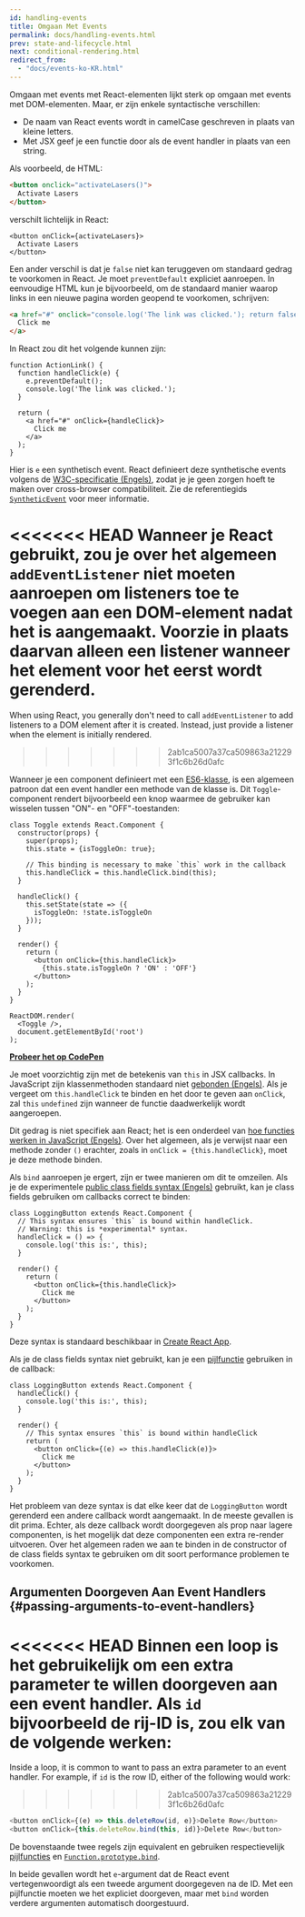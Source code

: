 ```yaml
---
id: handling-events
title: Omgaan Met Events
permalink: docs/handling-events.html
prev: state-and-lifecycle.html
next: conditional-rendering.html
redirect_from:
  - "docs/events-ko-KR.html"
---
```


Omgaan met events met React-elementen lijkt sterk op omgaan met events met DOM-elementen.
Maar, er zijn enkele syntactische verschillen:

* De naam van React events wordt in camelCase geschreven in plaats van kleine letters.
* Met JSX geef je een functie door als de event handler in plaats van een string.

Als voorbeeld, de HTML:

```html
<button onclick="activateLasers()">
  Activate Lasers
</button>
```

verschilt lichtelijk in React:

```js{1}
<button onClick={activateLasers}>
  Activate Lasers
</button>
```

Een ander verschil is dat je `false` niet kan teruggeven om standaard gedrag te voorkomen in React.
Je moet `preventDefault` expliciet aanroepen.
In eenvoudige HTML kun je bijvoorbeeld, om de standaard manier waarop links in een nieuwe pagina worden geopend te voorkomen, schrijven:

```html
<a href="#" onclick="console.log('The link was clicked.'); return false">
  Click me
</a>
```

In React zou dit het volgende kunnen zijn:

```js{2-5,8}
function ActionLink() {
  function handleClick(e) {
    e.preventDefault();
    console.log('The link was clicked.');
  }

  return (
    <a href="#" onClick={handleClick}>
      Click me
    </a>
  );
}
```

Hier is `e` een synthetisch event.
React definieert deze synthetische events volgens de [W3C-specificatie (Engels)](https://www.w3.org/TR/DOM-Level-3-Events/), zodat je je geen zorgen hoeft te maken over cross-browser compatibiliteit.
Zie de referentiegids [`SyntheticEvent`](/docs/events.html) voor meer informatie.

<<<<<<< HEAD
Wanneer je React gebruikt, zou je over het algemeen `addEventListener` niet moeten aanroepen om listeners toe te voegen aan een DOM-element nadat het is aangemaakt.
Voorzie in plaats daarvan alleen een listener wanneer het element voor het eerst wordt gerenderd.
=======
When using React, you generally don't need to call `addEventListener` to add listeners to a DOM element after it is created. Instead, just provide a listener when the element is initially rendered.
>>>>>>> 2ab1ca5007a37ca509863a212293f1c6b26d0afc

Wanneer je een component definieert met een [ES6-klasse](https://developer.mozilla.org/nl/docs/Web/JavaScript/Reference/Classes), is een algemeen patroon dat een event handler een methode van de klasse is.
Dit `Toggle`-component rendert bijvoorbeeld een knop waarmee de gebruiker kan wisselen tussen "ON"- en "OFF"-toestanden:

```js{6,7,10-14,18}
class Toggle extends React.Component {
  constructor(props) {
    super(props);
    this.state = {isToggleOn: true};

    // This binding is necessary to make `this` work in the callback
    this.handleClick = this.handleClick.bind(this);
  }

  handleClick() {
    this.setState(state => ({
      isToggleOn: !state.isToggleOn
    }));
  }

  render() {
    return (
      <button onClick={this.handleClick}>
        {this.state.isToggleOn ? 'ON' : 'OFF'}
      </button>
    );
  }
}

ReactDOM.render(
  <Toggle />,
  document.getElementById('root')
);
```

[**Probeer het op CodePen**](https://codepen.io/gaearon/pen/xEmzGg?editors=0010)

Je moet voorzichtig zijn met de betekenis van `this` in JSX callbacks.
In JavaScript zijn klassenmethoden standaard niet [gebonden (Engels)](https://developer.mozilla.org/nl/docs/Web/JavaScript/Reference/Global_Objects/Function/bind).
Als je vergeet om `this.handleClick` te binden en het door te geven aan `onClick`, zal `this` `undefined` zijn wanneer de functie daadwerkelijk wordt aangeroepen.

Dit gedrag is niet specifiek aan React; het is een onderdeel van [hoe functies werken in JavaScript (Engels)](https://www.smashingmagazine.com/2014/01/understanding-javascript-function-prototype-bind/).
Over het algemeen, als je verwijst naar een methode zonder `()` erachter, zoals in `onClick = {this.handleClick}`, moet je deze methode binden.

Als `bind` aanroepen je ergert, zijn er twee manieren om dit te omzeilen.
Als je de experimentele [public class fields syntax (Engels)](https://babeljs.io/docs/plugins/transform-class-properties/) gebruikt, kan je class fields gebruiken om callbacks correct te binden:

```js{2-6}
class LoggingButton extends React.Component {
  // This syntax ensures `this` is bound within handleClick.
  // Warning: this is *experimental* syntax.
  handleClick = () => {
    console.log('this is:', this);
  }

  render() {
    return (
      <button onClick={this.handleClick}>
        Click me
      </button>
    );
  }
}
```

Deze syntax is standaard beschikbaar in [Create React App](https://github.com/facebookincubator/create-react-app).

Als je de class fields syntax niet gebruikt, kan je een [pijlfunctie](https://developer.mozilla.org/nl/docs/Web/JavaScript/Reference/Functions/Arrow_functions) gebruiken in de callback:

```js{7-9}
class LoggingButton extends React.Component {
  handleClick() {
    console.log('this is:', this);
  }

  render() {
    // This syntax ensures `this` is bound within handleClick
    return (
      <button onClick={(e) => this.handleClick(e)}>
        Click me
      </button>
    );
  }
}
```

Het probleem van deze syntax is dat elke keer dat de `LoggingButton` wordt gerenderd een andere callback wordt aangemaakt.
In de meeste gevallen is dit prima.
Echter, als deze callback wordt doorgegeven als prop naar lagere componenten, is het mogelijk dat deze componenten een extra re-render uitvoeren.
Over het algemeen raden we aan te binden in de constructor of de class fields syntax te gebruiken om dit soort performance problemen te voorkomen.

## Argumenten Doorgeven Aan Event Handlers {#passing-arguments-to-event-handlers}

<<<<<<< HEAD
Binnen een loop is het gebruikelijk om een extra parameter te willen doorgeven aan een event handler.
Als `id` bijvoorbeeld de rij-ID is, zou elk van de volgende werken:
=======
Inside a loop, it is common to want to pass an extra parameter to an event handler. For example, if `id` is the row ID, either of the following would work:
>>>>>>> 2ab1ca5007a37ca509863a212293f1c6b26d0afc

```js
<button onClick={(e) => this.deleteRow(id, e)}>Delete Row</button>
<button onClick={this.deleteRow.bind(this, id)}>Delete Row</button>
```

De bovenstaande twee regels zijn equivalent en gebruiken respectievelijk [pijlfuncties](https://developer.mozilla.org/nl/docs/Web/JavaScript/Reference/Functions/Arrow_functions) en [`Function.prototype.bind`](https://developer.mozilla.org/nl/docs/Web/JavaScript/Reference/Global_Objects/Function/bind).

In beide gevallen wordt het `e`-argument dat de React event vertegenwoordigt als een tweede argument doorgegeven na de ID.
Met een pijlfunctie moeten we het expliciet doorgeven, maar met `bind` worden verdere argumenten automatisch doorgestuurd.
